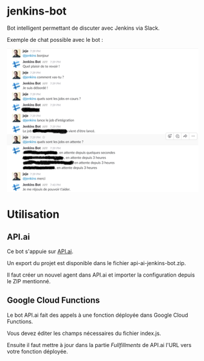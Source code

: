 # jenkins-bot
Bot intelligent permettant de discuter avec Jenkins via Slack.

Exemple de chat possible avec le bot :

![Chat avec le bot](screenshot-jenkins-bot.png)

# Utilisation

## API.ai

Ce bot s'appuie sur [API.ai](https://api.ai).

Un export du projet est disponible dans le fichier api-ai-jenkins-bot.zip.

Il faut créer un nouvel agent dans API.ai et importer la configuration depuis
le ZIP mentionné.

## Google Cloud Functions

Le bot API.ai fait des appels à une fonction déployée dans Google Cloud Functions.

Vous devez éditer les champs nécessaires du fichier index.js.

Ensuite il faut mettre à jour dans la partie *Fullfillments* de API.ai l'URL
vers votre fonction déployée.
